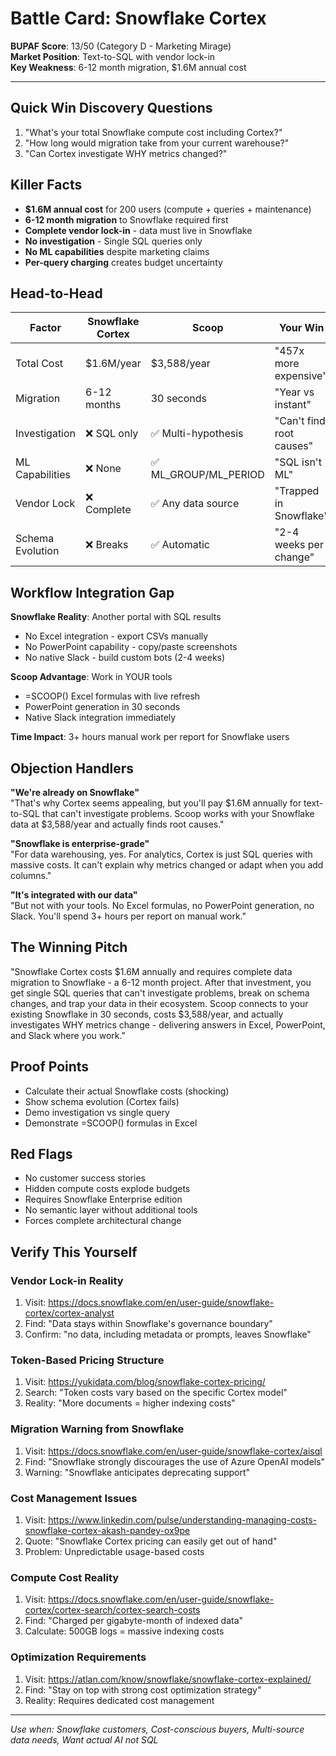 # Battle Card: Snowflake Cortex

**BUPAF Score**: 13/50 (Category D - Marketing Mirage)  
**Market Position**: Text-to-SQL with vendor lock-in  
**Key Weakness**: 6-12 month migration, $1.6M annual cost

---

## Quick Win Discovery Questions
1. "What's your total Snowflake compute cost including Cortex?"
2. "How long would migration take from your current warehouse?"
3. "Can Cortex investigate WHY metrics changed?"

## Killer Facts
- **$1.6M annual cost** for 200 users (compute + queries + maintenance)
- **6-12 month migration** to Snowflake required first
- **Complete vendor lock-in** - data must live in Snowflake
- **No investigation** - Single SQL queries only
- **No ML capabilities** despite marketing claims
- **Per-query charging** creates budget uncertainty

## Head-to-Head

| Factor | Snowflake Cortex | Scoop | Your Win |
|--------|------------------|-------|----------|
| Total Cost | $1.6M/year | $3,588/year | "457x more expensive" |
| Migration | 6-12 months | 30 seconds | "Year vs instant" |
| Investigation | ❌ SQL only | ✅ Multi-hypothesis | "Can't find root causes" |
| ML Capabilities | ❌ None | ✅ ML_GROUP/ML_PERIOD | "SQL isn't ML" |
| Vendor Lock | ❌ Complete | ✅ Any data source | "Trapped in Snowflake" |
| Schema Evolution | ❌ Breaks | ✅ Automatic | "2-4 weeks per change" |

## Workflow Integration Gap

**Snowflake Reality**: Another portal with SQL results
- No Excel integration - export CSVs manually
- No PowerPoint capability - copy/paste screenshots
- No native Slack - build custom bots (2-4 weeks)

**Scoop Advantage**: Work in YOUR tools
- =SCOOP() Excel formulas with live refresh
- PowerPoint generation in 30 seconds
- Native Slack integration immediately

**Time Impact**: 3+ hours manual work per report for Snowflake users

## Objection Handlers

**"We're already on Snowflake"**  
"That's why Cortex seems appealing, but you'll pay $1.6M annually for text-to-SQL that can't investigate problems. Scoop works with your Snowflake data at $3,588/year and actually finds root causes."

**"Snowflake is enterprise-grade"**  
"For data warehousing, yes. For analytics, Cortex is just SQL queries with massive costs. It can't explain why metrics changed or adapt when you add columns."

**"It's integrated with our data"**  
"But not with your tools. No Excel formulas, no PowerPoint generation, no Slack. You'll spend 3+ hours per report on manual work."

## The Winning Pitch
"Snowflake Cortex costs $1.6M annually and requires complete data migration to Snowflake - a 6-12 month project. After that investment, you get single SQL queries that can't investigate problems, break on schema changes, and trap your data in their ecosystem. Scoop connects to your existing Snowflake in 30 seconds, costs $3,588/year, and actually investigates WHY metrics change - delivering answers in Excel, PowerPoint, and Slack where you work."

## Proof Points
- Calculate their actual Snowflake costs (shocking)
- Show schema evolution (Cortex fails)
- Demo investigation vs single query
- Demonstrate =SCOOP() formulas in Excel

## Red Flags
- No customer success stories
- Hidden compute costs explode budgets
- Requires Snowflake Enterprise edition
- No semantic layer without additional tools
- Forces complete architectural change

## Verify This Yourself

### Vendor Lock-in Reality
1. Visit: https://docs.snowflake.com/en/user-guide/snowflake-cortex/cortex-analyst
2. Find: "Data stays within Snowflake's governance boundary"
3. Confirm: "no data, including metadata or prompts, leaves Snowflake"

### Token-Based Pricing Structure
1. Visit: https://yukidata.com/blog/snowflake-cortex-pricing/
2. Search: "Token costs vary based on the specific Cortex model"
3. Reality: "More documents = higher indexing costs"

### Migration Warning from Snowflake
1. Visit: https://docs.snowflake.com/en/user-guide/snowflake-cortex/aisql
2. Find: "Snowflake strongly discourages the use of Azure OpenAI models"
3. Warning: "Snowflake anticipates deprecating support"

### Cost Management Issues
1. Visit: https://www.linkedin.com/pulse/understanding-managing-costs-snowflake-cortex-akash-pandey-ox9pe
2. Quote: "Snowflake Cortex pricing can easily get out of hand"
3. Problem: Unpredictable usage-based costs

### Compute Cost Reality
1. Visit: https://docs.snowflake.com/en/user-guide/snowflake-cortex/cortex-search/cortex-search-costs
2. Find: "Charged per gigabyte-month of indexed data"
3. Calculate: 500GB logs = massive indexing costs

### Optimization Requirements
1. Visit: https://atlan.com/know/snowflake/snowflake-cortex-explained/
2. Find: "Stay on top with strong cost optimization strategy"
3. Reality: Requires dedicated cost management

---

*Use when: Snowflake customers, Cost-conscious buyers, Multi-source data needs, Want actual AI not SQL*